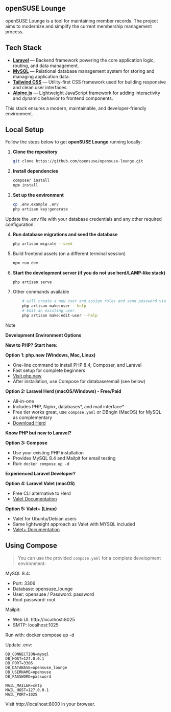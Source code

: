 
## openSUSE Lounge

openSUSE Lounge is a tool for maintaining member records. The project aims to modernize and simplify the current membership management process.

## Tech Stack

- **[Laravel](https://laravel.com)** — Backend framework powering the core application logic, routing, and data management.
- **[MySQL](https://www.mysql.com)** — Relational database management system for storing and managing application data.
- **[Tailwind CSS](https://tailwindcss.com)** — Utility-first CSS framework used for building responsive and clean user interfaces.
- **[Alpine.js](https://alpinejs.dev)** — Lightweight JavaScript framework for adding interactivity and dynamic behavior to frontend components.

This stack ensures a modern, maintainable, and developer-friendly environment.

## Local Setup

Follow the steps below to get **openSUSE Lounge** running locally:

1. **Clone the repository**
   ```bash
   git clone https://github.com/opensuse/opensuse-lounge.git
   ```

2. **Install dependencies**
   ```bash
   composer install
   npm install
   ```

3. **Set up the environment**
   ```bash
   cp .env.example .env
   php artisan key:generate
   ```
Update the .env file with your database credentials and any other required configuration.

4. **Run database migrations and seed the database**
   ```bash
   php artisan migrate --seed
   ```

5. Build frontend assets (on a different terminal session)
   ```bash
   npm run dev
   ```

6. **Start the development server (if you do not use herd/LAMP-like stack)**
   ```bash
   php artisan serve
   ```

7. Other commands available
    ```bash
        # will create a new user and assign roles and send password via email
        php artisan make:user --help
        # Edit an existing user
        php artisan make:edit-user --help
    ```

> [!NOTE]
> **Development Environment Options**
>
> **New to PHP? Start here:**
>
> **Option 1: php.new (Windows, Mac, Linux)**
> - One-line command to install PHP 8.4, Composer, and Laravel
> - Fast setup for complete beginners
> - [Visit php.new](https://php.new/)
> - After installation, use Compose for database/email (see below)
>
> **Option 2: Laravel Herd (macOS/Windows) - Free/Paid**
> - All-in-one
> - Includes PHP, Nginx, databases*, and mail interface*
> - Free tier works great, use `compose.yaml` or DBngin (MacOS) for MySQL as complementary
> - [Download Herd](https://herd.laravel.com/)
>
> **Know PHP but new to Laravel?**
>
> **Option 3: Compose**
> - Use your existing PHP installation
> - Provides MySQL 8.4 and Mailpit for email testing
> - Run: `docker compose up -d`
>
> **Experienced Laravel Developer?**
>
> **Option 4: Laravel Valet (macOS)**
> - Free CLI alternative to Herd
> - [Valet Documentation](https://laravel.com/docs/12.x/valet)
>
> **Option 5: Valet+ (Linux)**
> - Valet for Ubuntu/Debian users
> - Same lightweight approach as Valet with MYSQL included
> - [Valet+ Documentation](https://valetlinux.plus)

## Using Compose

> You can use the provided `compose.yaml` for a complete development environment:

  MySQL 8.4:
  - Port: 3306
  - Database: opensuse_lounge
  - User: opensuse / Password: password
  - Root password: root

  Mailpit:
  - Web UI: http://localhost:8025
  - SMTP: localhost:1025

  Run with: docker compose up -d

  Update .env:

  ```env
  DB_CONNECTION=mysql
  DB_HOST=127.0.0.1
  DB_PORT=3306
  DB_DATABASE=opensuse_lounge
  DB_USERNAME=opensuse
  DB_PASSWORD=password

  MAIL_MAILER=smtp
  MAIL_HOST=127.0.0.1
  MAIL_PORT=1025
  ```

Visit http://localhost:8000 in your browser.
